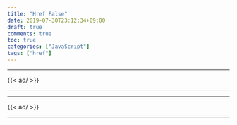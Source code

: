 ```yaml
---
title: "Href False"
date: 2019-07-30T23:12:34+09:00
draft: true
comments: true
toc: true
categories: ["JavaScript"]
tags: ["href"]
---
```


<!--more-->

---

{{< ad/ >}}

---

---

{{< ad/ >}}

---
